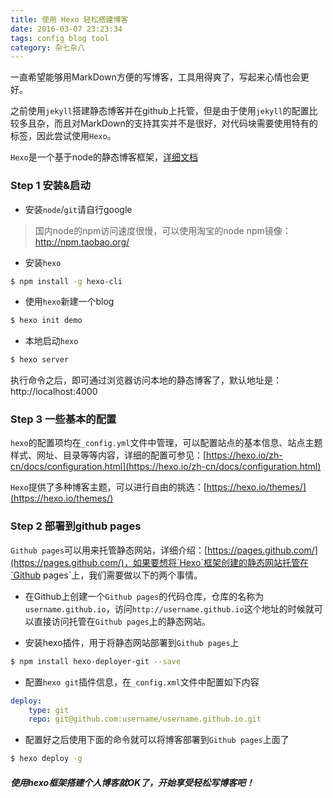 ```yaml
---
title: 使用 Hexo 轻松搭建博客
date: 2016-03-07 23:23:34
tags: config blog tool
category: 杂七杂八
---
```


一直希望能够用MarkDown方便的写博客，工具用得爽了，写起来心情也会更好。

之前使用`jekyll`搭建静态博客并在github上托管，但是由于使用`jekyll`的配置比较多且杂，而且对MarkDown的支持其实并不是很好，对代码块需要使用特有的标签，因此尝试使用`Hexo`。

`Hexo`是一个基于node的静态博客框架，[详细文档](https://hexo.io/zh-cn/docs/)

### Step 1 安装&启动
* 安装`node`/`git`请自行google
> 国内node的npm访问速度很慢，可以使用淘宝的node npm镜像：http://npm.taobao.org/

* 安装`hexo`
``` bash
$ npm install -g hexo-cli
```

* 使用`hexo`新建一个blog
``` bash
$ hexo init demo
```

* 本地启动`hexo`
``` bash
$ hexo server
```
执行命令之后，即可通过浏览器访问本地的静态博客了，默认地址是：http://localhost:4000

### Step 3 一些基本的配置
`hexo`的配置项均在`_config.yml`文件中管理，可以配置站点的基本信息、站点主题样式、网址、目录等等内容，详细的配置可参见：[https://hexo.io/zh-cn/docs/configuration.html](https://hexo.io/zh-cn/docs/configuration.html)

`Hexo`提供了多种博客主题，可以进行自由的挑选：[https://hexo.io/themes/](https://hexo.io/themes/)


### Step 2 部署到github pages
`Github pages`可以用来托管静态网站，详细介绍：[https://pages.github.com/](https://pages.github.com/)，如果要想将`Hexo`框架创建的静态网站托管在`Github pages`上，我们需要做以下的两个事情。

* 在Github上创建一个`Github pages`的代码仓库，仓库的名称为`username.github.io`，访问`http://username.github.io`这个地址的时候就可以直接访问托管在`Github pages`上的静态网站。

* 安装hexo插件，用于将静态网站部署到`Github pages`上
``` bash
$ npm install hexo-deployer-git --save
```

* 配置`hexo git`插件信息，在`_config.xml`文件中配置如下内容
``` yaml
deploy:
    type: git
    repo: git@github.com:username/username.github.io.git
```

* 配置好之后使用下面的命令就可以将博客部署到`Github pages`上面了
``` bash
$ hexo deploy -g
```

##### 使用hexo框架搭建个人博客就OK了，开始享受轻松写博客吧！



